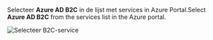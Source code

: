 <span data-ttu-id="5aebc-101">Selecteer **Azure AD B2C** in de lijst met services in Azure Portal.</span><span class="sxs-lookup"><span data-stu-id="5aebc-101">Select **Azure AD B2C** from the services list in the Azure portal.</span></span>

![Selecteer B2C-service](media/active-directory-b2c-find-service-settings/select-b2c-service.png)